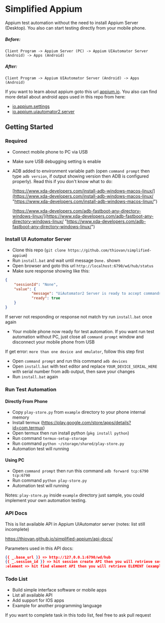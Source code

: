 # Simplified Appium
Appium test automation without the need to install Appium Server (Desktop). You also can start testing directly from your mobile phone.

##### Before: 

`Client Program -> Appium Server (PC) -> Appium UIAutomator Server (Android) -> Apps (Android)`

##### After: 

`Client Program -> Appium UIAutomator Server (Android) -> Apps (Android)`

If you want to learn about appium goto this url [appium.io](http://appium.io/ "appium.io").
You also can find more detail about android apps used in this repo from here:

- [io.appium.settings](https://github.com/appium/io.appium.settings "io.appium.settings")
- [io.appium.uiautomator2.server](https://github.com/appium/appium-uiautomator2-server "io.appium.uiautomator2.server")

## Getting Started
### Required
- Connect mobile phone to PC via USB
- Make sure USB debugging setting is enable
- ADB added to environment variable path (open `command prompt` then type `adb version`, if output showing version then ADB is configured properly). Read this if you don't know what to do:

	[https://www.xda-developers.com/install-adb-windows-macos-linux/](https://www.xda-developers.com/install-adb-windows-macos-linux/ "https://www.xda-developers.com/install-adb-windows-macos-linux/")

	[https://www.xda-developers.com/adb-fastboot-any-directory-windows-linux/](https://www.xda-developers.com/adb-fastboot-any-directory-windows-linux/ "https://www.xda-developers.com/adb-fastboot-any-directory-windows-linux/")


### Install UI Automator Server
- Clone this repo (`git clone https://github.com/thiovan/simplified-appium`)
- Run `install.bat` and wait until message `Done.` shown
- Open browser and goto this url `http://localhost:6790/wd/hub/status`
- Make sure response showing like this:
```json
{
	"sessionId": "None",
	"value": {
			"message": "UiAutomator2 Server is ready to accept commands",
			"ready": true
	}
}
```
If server not responding or response not match try run `install.bat` once again
- Your mobile phone now ready for test automation. If you want run test automation without PC, just close all `command prompt` window and disconnect your mobile phone from USB

If get error: `more than one device and emulator`, follow this step first
- Open `command prompt` and run this command `adb devices`
- Open `install.bat` with text editor and replace `YOUR_DEVICE_SERIAL_HERE` with serial number from adb output, then save your changes
- Run `install.bat` again


### Run Test Automation
#### Directly From Phone
- Copy `play-store.py` from `example` directory to your phone internal memory
- Install termux (https://play.google.com/store/apps/details?id=com.termux)
- Open termux then run install python (`pkg install python`)
- Run command `termux-setup-storage`
- Run command `python ~/storage/shared/play-store.py`
- Automation test will running

#### Using PC
- Open `command prompt` then run this command `adb forward tcp:6790 tcp:6790`
- Run command `python play-store.py`
- Automation test will running

Notes: `play-store.py` inside `example` directory just sample, you could implement your own automation testing.

### API Docs
This is list available API in Appium UIAutomator server (notes: list still incomplete)

https://thiovan.github.io/simplified-appium/api-docs/

Parameters used in this API docs:
```json
{{ _.base_url }} => http://127.0.0.1:6790/wd/hub
{{ _.session_id }} => hit session create API then you will retrieve sessionId (example: 02150934-8a1b-4233-b48c-d33c491fda79)
:element => hit find element API then you will retrieve ELEMENT (example: 51fad69d-895b-4c11-8381-7ed85b314824)
```

### Todo List
- Build simple interface software or mobile apps
- List all available API
- Add support for IOS apps
- Example for another programming language

If you want to complete task in this todo list, feel free to ask pull request